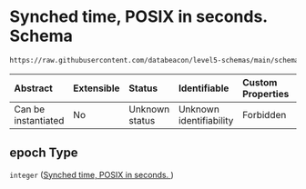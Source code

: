 # Synched time, POSIX in seconds.  Schema

```txt
https://raw.githubusercontent.com/databeacon/level5-schemas/main/schemas/streaming/blender/blender.schema.json#/properties/epoch
```



| Abstract            | Extensible | Status         | Identifiable            | Custom Properties | Additional Properties | Access Restrictions | Defined In                                                                                      |
| :------------------ | :--------- | :------------- | :---------------------- | :---------------- | :-------------------- | :------------------ | :---------------------------------------------------------------------------------------------- |
| Can be instantiated | No         | Unknown status | Unknown identifiability | Forbidden         | Allowed               | none                | [blender.schema.json\*](../../out/streaming/blender/blender.schema.json "open original schema") |

## epoch Type

`integer` ([Synched time, POSIX in seconds. ](blender-properties-synched-time-posix-in-seconds-.md))
